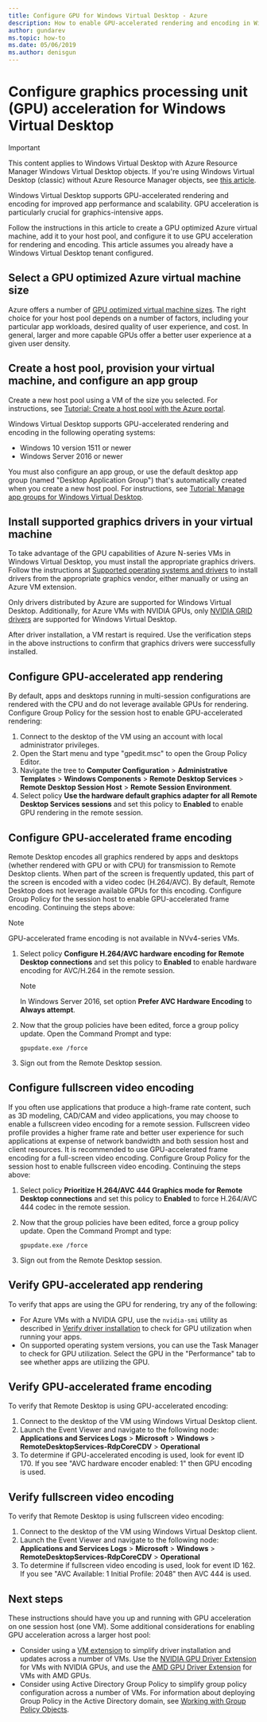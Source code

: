```yaml
---
title: Configure GPU for Windows Virtual Desktop - Azure
description: How to enable GPU-accelerated rendering and encoding in Windows Virtual Desktop.
author: gundarev
ms.topic: how-to
ms.date: 05/06/2019
ms.author: denisgun
---
```


# Configure graphics processing unit (GPU) acceleration for Windows Virtual Desktop

>[!IMPORTANT]
>This content applies to Windows Virtual Desktop with Azure Resource Manager Windows Virtual Desktop objects. If you're using Windows Virtual Desktop (classic) without Azure Resource Manager objects, see [this article](./virtual-desktop-fall-2019/configure-vm-gpu-2019.md).

Windows Virtual Desktop supports GPU-accelerated rendering and encoding for improved app performance and scalability. GPU acceleration is particularly crucial for graphics-intensive apps.

Follow the instructions in this article to create a GPU optimized Azure virtual machine, add it to your host pool, and configure it to use GPU acceleration for rendering and encoding. This article assumes you already have a Windows Virtual Desktop tenant configured.

## Select a GPU optimized Azure virtual machine size

Azure offers a number of [GPU optimized virtual machine sizes](/azure/virtual-machines/windows/sizes-gpu). The right choice for your host pool depends on a number of factors, including your particular app workloads, desired quality of user experience, and cost. In general, larger and more capable GPUs offer a better user experience at a given user density.

## Create a host pool, provision your virtual machine, and configure an app group

Create a new host pool using a VM of the size you selected. For instructions, see [Tutorial: Create a host pool with the Azure portal](/azure/virtual-desktop/create-host-pools-azure-marketplace).

Windows Virtual Desktop supports GPU-accelerated rendering and encoding in the following operating systems:

* Windows 10 version 1511 or newer
* Windows Server 2016 or newer

You must also configure an app group, or use the default desktop app group (named "Desktop Application Group") that's automatically created when you create a new host pool. For instructions, see [Tutorial: Manage app groups for Windows Virtual Desktop](/azure/virtual-desktop/manage-app-groups).

## Install supported graphics drivers in your virtual machine

To take advantage of the GPU capabilities of Azure N-series VMs in Windows Virtual Desktop, you must install the appropriate graphics drivers. Follow the instructions at [Supported operating systems and drivers](/azure/virtual-machines/windows/sizes-gpu#supported-operating-systems-and-drivers) to install drivers from the appropriate graphics vendor, either manually or using an Azure VM extension.

Only drivers distributed by Azure are supported for Windows Virtual Desktop. Additionally, for Azure VMs with NVIDIA GPUs, only [NVIDIA GRID drivers](/azure/virtual-machines/windows/n-series-driver-setup#nvidia-grid-drivers) are supported for Windows Virtual Desktop.

After driver installation, a VM restart is required. Use the verification steps in the above instructions to confirm that graphics drivers were successfully installed.

## Configure GPU-accelerated app rendering

By default, apps and desktops running in multi-session configurations are rendered with the CPU and do not leverage available GPUs for rendering. Configure Group Policy for the session host to enable GPU-accelerated rendering:

1. Connect to the desktop of the VM using an account with local administrator privileges.
2. Open the Start menu and type "gpedit.msc" to open the Group Policy Editor.
3. Navigate the tree to **Computer Configuration** > **Administrative Templates** > **Windows Components** > **Remote Desktop Services** > **Remote Desktop Session Host** > **Remote Session Environment**.
4. Select policy **Use the hardware default graphics adapter for all Remote Desktop Services sessions** and set this policy to **Enabled** to enable GPU rendering in the remote session.

## Configure GPU-accelerated frame encoding

Remote Desktop encodes all graphics rendered by apps and desktops (whether rendered with GPU or with CPU) for transmission to Remote Desktop clients. When part of the screen is frequently updated, this part of the screen is encoded with a video codec (H.264/AVC). By default, Remote Desktop does not leverage available GPUs for this encoding. Configure Group Policy for the session host to enable GPU-accelerated frame encoding. Continuing the steps above:

>[!NOTE]
>GPU-accelerated frame encoding is not available in NVv4-series VMs.

1. Select policy **Configure H.264/AVC hardware encoding for Remote Desktop connections** and set this policy to **Enabled** to enable hardware encoding for AVC/H.264 in the remote session.

    >[!NOTE]
    >In Windows Server 2016, set option **Prefer AVC Hardware Encoding** to **Always attempt**.

2. Now that the group policies have been edited, force a group policy update. Open the Command Prompt and type:

    ```batch
    gpupdate.exe /force
    ```

3. Sign out from the Remote Desktop session.

## Configure fullscreen video encoding

If you often use applications that produce a high-frame rate content, such as 3D modeling, CAD/CAM and video applications, you may choose to enable a fullscreen video encoding for a remote session. Fullscreen video profile provides a higher frame rate and better user experience for such applications at expense of network bandwidth and both session host and client resources. It is recommended to use GPU-accelerated frame encoding for a full-screen video encoding. Configure Group Policy for the session host to enable fullscreen video encoding. Continuing the steps above:

1. Select policy **Prioritize H.264/AVC 444 Graphics mode for Remote Desktop connections** and set this policy to **Enabled** to force H.264/AVC 444 codec in the remote session.
2. Now that the group policies have been edited, force a group policy update. Open the Command Prompt and type:

    ```batch
    gpupdate.exe /force
    ```

3. Sign out from the Remote Desktop session.
## Verify GPU-accelerated app rendering

To verify that apps are using the GPU for rendering, try any of the following:

* For Azure VMs with a NVIDIA GPU, use the `nvidia-smi` utility as described in [Verify driver installation](/azure/virtual-machines/windows/n-series-driver-setup#verify-driver-installation) to check for GPU utilization when running your apps.
* On supported operating system versions, you can use the Task Manager to check for GPU utilization. Select the GPU in the "Performance" tab to see whether apps are utilizing the GPU.

## Verify GPU-accelerated frame encoding

To verify that Remote Desktop is using GPU-accelerated encoding:

1. Connect to the desktop of the VM using Windows Virtual Desktop client.
2. Launch the Event Viewer and navigate to the following node: **Applications and Services Logs** > **Microsoft** > **Windows** > **RemoteDesktopServices-RdpCoreCDV** > **Operational**
3. To determine if GPU-accelerated encoding is used, look for event ID 170. If you see "AVC hardware encoder enabled: 1" then GPU encoding is used.

## Verify fullscreen video encoding

To verify that Remote Desktop is using fullscreen video encoding:

1. Connect to the desktop of the VM using Windows Virtual Desktop client.
2. Launch the Event Viewer and navigate to the following node: **Applications and Services Logs** > **Microsoft** > **Windows** > **RemoteDesktopServices-RdpCoreCDV** > **Operational**
3. To determine if fullscreen video encoding  is used, look for event ID 162. If you see "AVC Available: 1 Initial Profile: 2048" then AVC 444 is used.

## Next steps

These instructions should have you up and running with GPU acceleration on one session host (one VM). Some additional considerations for enabling GPU acceleration across a larger host pool:

* Consider using a [VM extension](/azure/virtual-machines/extensions/overview) to simplify driver installation and updates across a number of VMs. Use the [NVIDIA GPU Driver Extension](/azure/virtual-machines/extensions/hpccompute-gpu-windows) for VMs with NVIDIA GPUs, and use the [AMD GPU Driver Extension](/azure/virtual-machines/extensions/hpccompute-amd-gpu-windows) for VMs with AMD GPUs.
* Consider using Active Directory Group Policy to simplify group policy configuration across a number of VMs. For information about deploying Group Policy in the Active Directory domain, see [Working with Group Policy Objects](https://go.microsoft.com/fwlink/p/?LinkId=620889).
